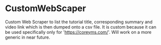 # CustomWebScaper
Custom Web Scraper to list the tutorial title, corresponding summary and video link which is then dumped onto a csv file.
It is custom because it can be used specifically only for 'https://coreyms.com/'.
Will work on a more generic in near future.
